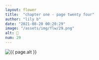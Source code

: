 ```yaml
---
layout: flower
title:  "chapter one - page twenty four"
author: "lily b"
date: "2021-08-20 00:20:29"
image: "/assets/img/flw/29.png"
alt: 🌼
num: 29
---
```


<picture>
    <source media="all and (orientation: landscape)" srcset="{{ site.baseurl }}{{ page.image }}">
    <img src="{{ site.baseurl }}{{ page.image }}" alt="{{ page.alt }}">
</picture>